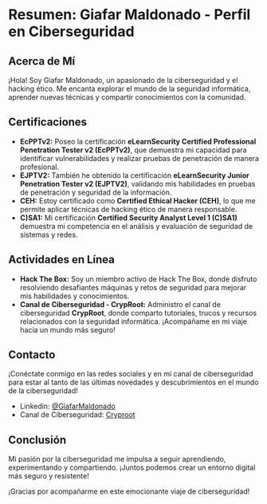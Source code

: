 # Resumen: Giafar Maldonado - Perfil en Ciberseguridad

## Acerca de Mí
¡Hola! Soy Giafar Maldonado, un apasionado de la ciberseguridad y el hacking ético. Me encanta explorar el mundo de la seguridad informática, aprender nuevas técnicas y compartir conocimientos con la comunidad.

## Certificaciones
- **EcPPTv2:** Poseo la certificación **eLearnSecurity Certified Professional Penetration Tester v2 (EcPPTv2)**, que demuestra mi capacidad para identificar vulnerabilidades y realizar pruebas de penetración de manera profesional.
- **EJPTV2:** También he obtenido la certificación **eLearnSecurity Junior Penetration Tester v2 (EJPTV2)**, validando mis habilidades en pruebas de penetración y seguridad de la información.
- **CEH:** Estoy certificado como **Certified Ethical Hacker (CEH)**, lo que me permite aplicar técnicas de hacking ético de manera responsable.
- **C)SA1:** Mi certificación **Certified Security Analyst Level 1 (C)SA1)** demuestra mi competencia en el análisis y evaluación de seguridad de sistemas y redes.

## Actividades en Línea
- **Hack The Box:** Soy un miembro activo de Hack The Box, donde disfruto resolviendo desafiantes máquinas y retos de seguridad para mejorar mis habilidades y conocimientos.
- **Canal de Ciberseguridad - CrypRoot:** Administro el canal de ciberseguridad **CrypRoot**, donde comparto tutoriales, trucos y recursos relacionados con la seguridad informática. ¡Acompáñame en mi viaje hacia un mundo más seguro!

## Contacto
¡Conéctate conmigo en las redes sociales y en mi canal de ciberseguridad para estar al tanto de las últimas novedades y descubrimientos en el mundo de la ciberseguridad!

- Linkedin: [@GiafarMaldonado](https://www.linkedin.com/in/giafar-ali-adbul-maldonado-valerio-722901150/)
- Canal de Ciberseguridad: [Cryproot](https://www.youtube.com/@cryproot9845/videos)

## Conclusión
Mi pasión por la ciberseguridad me impulsa a seguir aprendiendo, experimentando y compartiendo. ¡Juntos podemos crear un entorno digital más seguro y resistente!

¡Gracias por acompañarme en este emocionante viaje de ciberseguridad!
